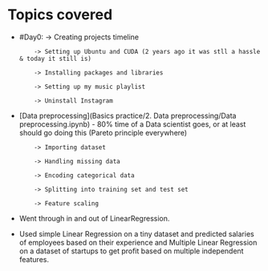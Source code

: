 # Topics covered

- #Day0:
          -> Creating projects timeline
          
          -> Setting up Ubuntu and CUDA (2 years ago it was stll a hassle & today it still is)
          
          -> Installing packages and libraries
          
          -> Setting up my music playlist
          
          -> Uninstall Instagram
          
- [Data preprocessing](Basics practice/2. Data preprocessing/Data preprocessing.ipynb) - 80% time of a Data scientist goes, or at least should go doing this (Pareto principle everywhere)

          -> Importing dataset
          
          -> Handling missing data
          
          -> Encoding categorical data
          
          -> Splitting into training set and test set
          
          -> Feature scaling
          
- Went through in and out of LinearRegression.
- Used simple Linear Regression on a tiny dataset and predicted salaries of employees based on their experience and 
          Multiple Linear Regression on a dataset of startups to get profit based on multiple independent features.
